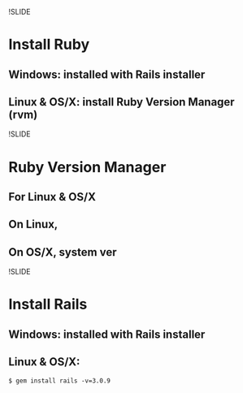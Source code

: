 !SLIDE 
# Install Ruby #
## Windows: installed with Rails installer
## Linux & OS/X: install Ruby Version Manager (rvm)

!SLIDE
# Ruby Version Manager #
## For Linux & OS/X ##
## On Linux, 
## On OS/X, system ver

!SLIDE
# Install Rails #
## Windows: installed with Rails installer
## Linux & OS/X: ##
    $ gem install rails -v=3.0.9

